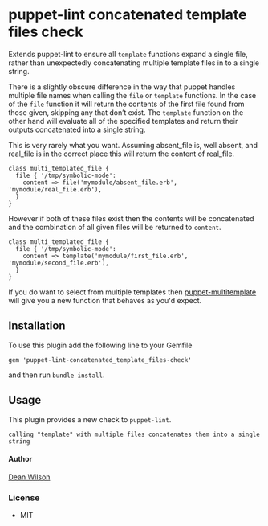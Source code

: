 # puppet-lint concatenated template files check

Extends puppet-lint to ensure all `template` functions expand a single
file, rather than unexpectedly concatenating multiple template files in
to a single string.

There is a slightly obscure difference in the way that puppet handles
multiple file names when calling the `file` or `template` functions. In
the case of the `file` function it will return the contents of the first
file found from those given, skipping any that don’t exist. The
`template` function on the other hand will evaluate all of the specified
templates and return their outputs concatenated into a single string.

This is very rarely what you want. Assuming absent_file is, well absent,
and real_file is in the correct place this will return the content of real_file.

    class multi_templated_file {
      file { '/tmp/symbolic-mode':
        content => file('mymodule/absent_file.erb', 'mymodule/real_file.erb'),
      }
    }

However if both of these files exist then the contents will be
concatenated and the combination of all given files will be returned to
`content`.

    class multi_templated_file {
      file { '/tmp/symbolic-mode':
        content => template('mymodule/first_file.erb', 'mymodule/second_file.erb'),
      }
    }

If you do want to select from multiple templates then
[puppet-multitemplate](https://github.com/deanwilson/puppet-multitemplate)
will give you a new function that behaves as you'd expect.

## Installation

To use this plugin add the following line to your Gemfile

    gem 'puppet-lint-concatenated_template_files-check'

and then run `bundle install`.

## Usage

This plugin provides a new check to `puppet-lint`.

    calling "template" with multiple files concatenates them into a single string

#### Author

[Dean Wilson](http://www.unixdaemon.net)

### License

 * MIT
